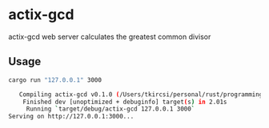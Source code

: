 # actix-gcd
actix-gcd web server calculates the greatest common divisor

## Usage
```bash
cargo run "127.0.0.1" 3000

   Compiling actix-gcd v0.1.0 (/Users/tkircsi/personal/rust/programming-rust/actix-gcd)
    Finished dev [unoptimized + debuginfo] target(s) in 2.01s
     Running `target/debug/actix-gcd 127.0.0.1 3000`
Serving on http://127.0.0.1:3000...
```


